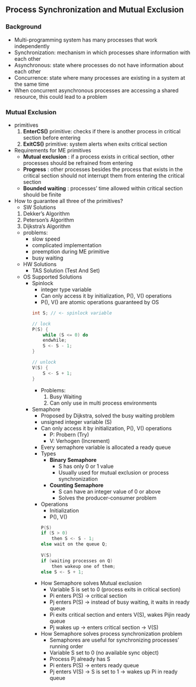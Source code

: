 ## Process Synchronization and Mutual Exclusion

### Background
- Multi-programming system has many processes that work independently
- Synchronization: mechanism in which processes share information with each other
- Asynchronous: state where processes do not have information about each other
- Concurrence: state where many processes are existing in a system at the same time
- When concurrent asynchronous processes are accessing a shared resource, this could lead to a problem

### Mutual Exclusion
- primitives
    1. **EnterCS()** primitive: checks if there is another process in critical section before entering
    2. **ExitCS()** primitive: system alerts when exits critical section
- Requirements for ME primitives
    - **Mutual exclusion** : if a process exists in critical section, other processes should be refrained from entering
    - **Progress** : other processes besides the process that exists in the critical section should not interrupt them from entering the critical section
    - **Bounded waiting** : processes’ time allowed within critical section should be finite
- How to guarantee all three of the primitives?
    - SW Solutions
    1. Dekker’s Algorithm
    2. Peterson’s Algorithm
    3. Dijkstra’s Algorithm 
    - problems:
        - slow speed
        - complicated implementation
        - preemption during ME primitive
        - busy waiting
    - HW Solutions
        - TAS Solution (Test And Set)
    - OS Supported Solutions
        - Spinlock
            - integer type variable
            - Can only access it by initialization, P(), V() operations
            - P(), V() are atomic operations guaranteed by OS
            ```c
            int S; // <- spinlock variable
            
            // lock
            P(S) {
                while (S <= 0) do
                endwhile;
                S <- S - 1;
            }
            
            // unlock
            V(S) {
                S <- S + 1;
            }
            ```
            - Problems:
                1. Busy Waiting 
                2. Can only use in multi process environments
        - Semaphore
            - Proposed by Dijkstra, solved the busy waiting problem
            - unsigned integer variable (S)
            - Can only access it by initialization, P(), V() operations
                - P: Probern (Try)
                - V: Verhogen (Increment)
            - Every semaphore variable is allocated a ready queue
            - Types
                - **Binary Semaphore**
                    - S has only 0 or 1 value
                    - Usually used for mutual exclusion or process synchronization
                - **Counting Semaphore**
                    - S can have an integer value of 0 or above
                    - Solves the producer-consumer problem
            - Operations
                - Initialization
                - P(), V()
                ```c
                P(S)
                if (S > 0)
                    then S <- S - 1;
                else wait on the queue Q;
                    
                V(S)
                if (waiting processes on Q)
                    then wakeup one of them;
                else S <- S + 1;
                ```
            - How Semaphore solves Mutual exclusion
                - Variable S is set to 0 (process exits in critical section)
                - Pi enters P(S) → critical section
                - Pj enters P(S) → instead of busy waiting, it waits in ready queue
                - Pi exits critical section and enters V(S), wakes Pijin ready queue
                - Pj wakes up → enters critical section → V(S)
            - How Semaphore solves process synchronization problem
                - Semaphores are useful for synchronizing processes’ running order
                - Variable S set to 0 (no available sync object)
                - Process Pj already has S
                - Pi enters P(S) → enters ready queue
                - Pj enters V(S) → S is set to 1  → wakes up Pi in ready queue